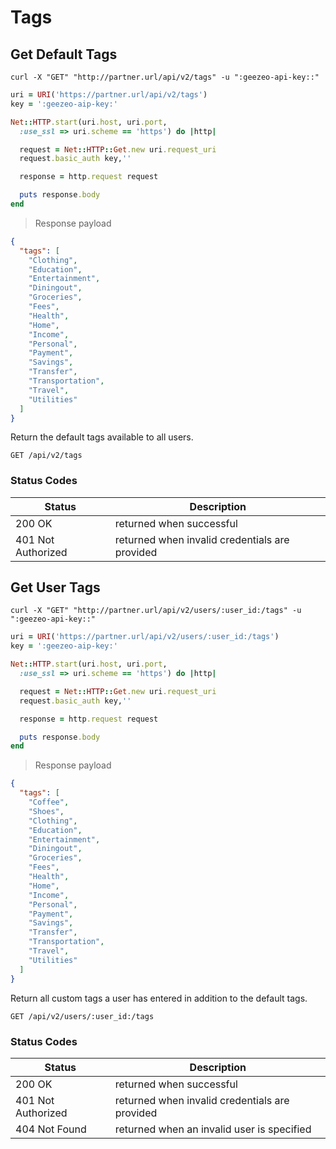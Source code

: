 # Tags

## Get Default Tags

```shell
curl -X "GET" "http://partner.url/api/v2/tags" -u ":geezeo-api-key::"
```

```ruby
uri = URI('https://partner.url/api/v2/tags')
key = ':geezeo-aip-key:'

Net::HTTP.start(uri.host, uri.port,
  :use_ssl => uri.scheme == 'https') do |http|

  request = Net::HTTP::Get.new uri.request_uri
  request.basic_auth key,''

  response = http.request request

  puts response.body
end
```

> Response payload

```json
{
  "tags": [
    "Clothing",
    "Education",
    "Entertainment",
    "Diningout",
    "Groceries",
    "Fees",
    "Health",
    "Home",
    "Income",
    "Personal",
    "Payment",
    "Savings",
    "Transfer",
    "Transportation",
    "Travel",
    "Utilities"
  ]
}
```

Return the default tags available to all users.

`GET /api/v2/tags`


### Status Codes

| Status | Description |
|--------|-------------|
| 200 OK | returned when successful |
| 401 Not Authorized | returned when invalid credentials are provided |


## Get User Tags

```shell
curl -X "GET" "http://partner.url/api/v2/users/:user_id:/tags" -u ":geezeo-api-key::"
```

```ruby
uri = URI('https://partner.url/api/v2/users/:user_id:/tags')
key = ':geezeo-aip-key:'

Net::HTTP.start(uri.host, uri.port,
  :use_ssl => uri.scheme == 'https') do |http|

  request = Net::HTTP::Get.new uri.request_uri
  request.basic_auth key,''

  response = http.request request

  puts response.body
end
```


> Response payload

```json
{
  "tags": [
    "Coffee",
    "Shoes",
    "Clothing",
    "Education",
    "Entertainment",
    "Diningout",
    "Groceries",
    "Fees",
    "Health",
    "Home",
    "Income",
    "Personal",
    "Payment",
    "Savings",
    "Transfer",
    "Transportation",
    "Travel",
    "Utilities"
  ]
}
```

Return all custom tags a user has entered in addition to the default tags.

`GET /api/v2/users/:user_id:/tags`


### Status Codes

| Status | Description |
|--------|-------------|
| 200 OK | returned when successful |
| 401 Not Authorized | returned when invalid credentials are provided |
| 404 Not Found | returned when an invalid user is specified |
